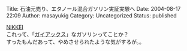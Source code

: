 Title: 石油元売り、エタノール混合ガソリン実証実験へ
Date: 2004-08-17 22:09
Author: masayukig
Category: Uncategorized
Status: published

[NIKKEI](http://www.nikkei.co.jp/news/sangyo/20040817AT1D1600916082004.html)  
これって、「[ガイアックス](http://www.epion-jp.com/)」なガソリンってことか？  
すったもんだあって、やめさせられたような気がするが。。
